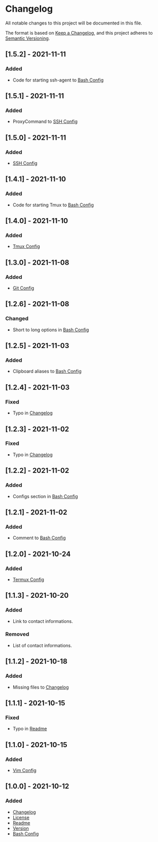 # Changelog
All notable changes to this project will be documented in this file.

The format is based on [Keep a Changelog](https://keepachangelog.com/en/1.0.0/),
and this project adheres to [Semantic Versioning](https://semver.org/spec/v2.0.0.html).

## [1.5.2] - 2021-11-11
### Added
- Code for starting ssh-agent to [Bash Config](home/.bashrc)

## [1.5.1] - 2021-11-11
### Added
- ProxyCommand to [SSH Config](home/.ssh/config)

## [1.5.0] - 2021-11-11
### Added
- [SSH Config](home/.ssh/config)

## [1.4.1] - 2021-11-10
### Added
- Code for starting Tmux to [Bash Config](home/.bashrc)

## [1.4.0] - 2021-11-10
### Added
- [Tmux Config](home/.tmux.conf)

## [1.3.0] - 2021-11-08
### Added
- [Git Config](home/.config/git/config)

## [1.2.6] - 2021-11-08
### Changed
- Short to long options in [Bash Config](home/.bashrc)

## [1.2.5] - 2021-11-03
### Added
- Clipboard aliases to [Bash Config](home/.bashrc)

## [1.2.4] - 2021-11-03
### Fixed
- Typo in [Changelog](CHANGELOG.md)

## [1.2.3] - 2021-11-02
### Fixed
- Typo in [Changelog](CHANGELOG.md)

## [1.2.2] - 2021-11-02
### Added
- Configs section in [Bash Config](home/.bashrc)

## [1.2.1] - 2021-11-02
### Added
- Comment to [Bash Config](home/.bashrc)

## [1.2.0] - 2021-10-24
### Added
- [Termux Config](home/.termux/termux.properties)

## [1.1.3] - 2021-10-20
### Added
- Link to contact informations.

### Removed
- List of contact informations.

## [1.1.2] - 2021-10-18
### Added
- Missing files to [Changelog](CHANGELOG.md)

## [1.1.1] - 2021-10-15
### Fixed
- Typo in [Readme](README.md)

## [1.1.0] - 2021-10-15
### Added
- [Vim Config](home/.vimrc)

## [1.0.0] - 2021-10-12
### Added
- [Changelog](CHANGELOG.md)
- [License](LICENSE)
- [Readme](README.md)
- [Version](VERSION)
- [Bash Config](home/.bashrc)
